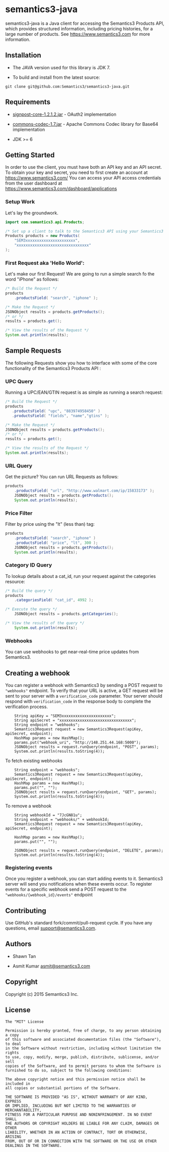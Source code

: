 # semantics3-java
semantics3-java is a Java client for accessing the Semantics3 Products API, which provides structured information, including pricing histories, for a large number of products.
See https://www.semantics3.com for more information.

## Installation
* The JAVA version used for this library is JDK 7. 

* To build and install from the latest source:

```git clone git@github.com:Semantics3/semantics3-java.git```

## Requirements
* [signpost-core-1.2.1.2.jar](https://oauth-signpost.googlecode.com/files/signpost-core-1.2.1.2.jar) - OAuth2 implementation
  
* [commons-codec-1.7.jar](http://repo1.maven.org/maven2/commons-codec/commons-codec/1.7/commons-codec-1.7.jar) - Apache Commons Codec library for Base64 implementation

* JDK >= 6

## Getting Started

In order to use the client, you must have both an API key and an API secret. To obtain your key and secret, you need to first create an account at
https://www.semantics3.com/
You can access your API access credentials from the user dashboard at https://www.semantics3.com/dashboard/applications

### Setup Work

Let's lay the groundwork.

```java
import com.semantics3.api.Products;

/* Set up a client to talk to the Semantics3 API using your Semantics3 API Credentials */
Products products = new Products(
	"SEM3xxxxxxxxxxxxxxxxxxxxxx",
	"xxxxxxxxxxxxxxxxxxxxxxxxxxxxxxxx"
);
```

### First Request aka 'Hello World':

Let's make our first Request! We are going to run a simple search fo the word "iPhone" as follows:

```java
/* Build the Request */
products
    .productsField( "search", "iphone" );

/* Make the Request */
JSONObject results = products.getProducts();
/* or */
results = products.get();

/* View the results of the Request */
System.out.println(results);
```

## Sample Requests

The following Requests show you how to interface with some of the core functionality of the Semantics3 Products API :

### UPC Query

Running a UPC/EAN/GTIN request is as simple as running a search request:

 ```java
/* Build the Request */
products
	.productsField( "upc", "883974958450" )
	.productsField( "fields", "name","gtins" );

/* Make the Request */
JSONObject results = products.getProducts();
/* or */
results = products.get();

/* View the results of the Request */
System.out.println(results);
```

### URL Query

Get the picture? You can run URL Requests as follows:

```java
products
	.productsField( "url", "http://www.walmart.com/ip/15833173" );
	JSONObject results = products.getProducts();
	System.out.println(results);
```

### Price Filter

Filter by price using the "lt" (less than) tag:

```java
products
	.productsField( "search", "iphone" )
	.productsField( "price", "lt", 300 );
	JSONObject results = products.getProducts();
	System.out.println(results);
```

### Category ID Query

To lookup details about a cat_id, run your request against the categories resource:

```java
/* Build the query */
products
	.categoriesField( "cat_id", 4992 );

/* Execute the query */
	JSONObject results = products.getCategories();

/* View the results of the query */
	System.out.println(results);
```

### Webhooks

You can use webhooks to get near-real-time price updates from Semantics3.

## Creating a webhook

You can register a webhook with Semantics3 by sending a POST request to ```"webhooks"``` endpoint. To verify that your URL is active, a GET request will be sent to your server with a ```verification_code``` parameter. Your server should respond with ```verification_code``` in the response body to complete the verification process.

```
    String apiKey = "SEM3xxxxxxxxxxxxxxxxxxxxxx";
    String apiSecret = "xxxxxxxxxxxxxxxxxxxxxxxxxxxxxxxx";
    String endpoint = "webhooks";
    Semantics3Request request = new Semantics3Request(apiKey, apiSecret, endpoint);
    HashMap params = new HashMap();
    params.put("webhook_uri", "http://148.251.44.168:5000");
    JSONObject results = request.runQuery(endpoint, "POST", params);
    System.out.println(results.toString(4));
```
To fetch existing webhooks

```  
    String endpoint = "webhooks";
    Semantics3Request request = new Semantics3Request(apiKey, apiSecret, endpoint);
    HashMap params = new HashMap();
	params.put("", "");
	JSONObject results = request.runQuery(endpoint, "GET", params);
	System.out.println(results.toString(4));
```
To remove a webhook

```
    String webhookId = "7JcGN81u";
    String endpoint = "webhooks/" + webhookId;
    Semantics3Request request = new Semantics3Request(apiKey, apiSecret, endpoint);
    
	HashMap params = new HashMap();
	params.put("", "");

	JSONObject results = request.runQuery(endpoint, "DELETE", params);
	System.out.println(results.toString(4));
```

### Registering events

Once you register a webhook, you can start adding events to it. Semantics3 server will send you notifications when these events occur. To register events for a specific webhook send a POST request to the ```"webhooks/{webhook_id}/events"``` endpoint


## Contributing
Use GitHub's standard fork/commit/pull-request cycle.  If you have any questions, email <support@semantics3.com>.

## Authors

* Shawn Tan

* Asmit Kumar <asmit@semantics3.com>

## Copyright

Copyright (c) 2015 Semantics3 Inc.

## License

    The "MIT" License
    
    Permission is hereby granted, free of charge, to any person obtaining a copy
    of this software and associated documentation files (the "Software"), to deal
    in the Software without restriction, including without limitation the rights
    to use, copy, modify, merge, publish, distribute, sublicense, and/or sell
    copies of the Software, and to permit persons to whom the Software is
    furnished to do so, subject to the following conditions:
    
    The above copyright notice and this permission notice shall be included in
    all copies or substantial portions of the Software.
    
    THE SOFTWARE IS PROVIDED "AS IS", WITHOUT WARRANTY OF ANY KIND, EXPRESS
    OR IMPLIED, INCLUDING BUT NOT LIMITED TO THE WARRANTIES OF MERCHANTABILITY,
    FITNESS FOR A PARTICULAR PURPOSE AND NONINFRINGEMENT. IN NO EVENT SHALL
    THE AUTHORS OR COPYRIGHT HOLDERS BE LIABLE FOR ANY CLAIM, DAMAGES OR OTHER
    LIABILITY, WHETHER IN AN ACTION OF CONTRACT, TORT OR OTHERWISE, ARISING
    FROM, OUT OF OR IN CONNECTION WITH THE SOFTWARE OR THE USE OR OTHER
    DEALINGS IN THE SOFTWARE.



